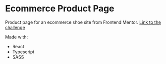 # Ecommerce Product Page

Product page for an ecommerce shoe site from Frontend Mentor.
<a href="https://www.frontendmentor.io/challenges/ecommerce-product-page-UPsZ9MJp6">Link to the challenge</a>

Made with:
- React
- Typescript
- SASS
